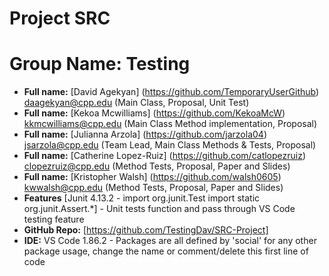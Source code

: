 # Project SRC
# Group Name: Testing
- **Full name:** [David Agekyan] (https://github.com/TemporaryUserGithub) daagekyan@cpp.edu (Main Class, Proposal, Unit Test)
- **Full name:** [Kekoa Mcwilliams] (https://github.com/KekoaMcW) kkmcwilliams@cpp.edu (Main Class Method implementation, Proposal)
- **Full name:** [Julianna Arzola] (https://github.com/jarzola04) jsarzola@cpp.edu (Team Lead, Main Class Methods & Tests, Proposal)
- **Full name:** [Catherine Lopez-Ruiz] (https://github.com/catlopezruiz) clopezruiz@cpp.edu (Method Tests, Proposal, Paper and Slides)
- **Full name:** [Kristopher Walsh] (https://github.com/walsh0605) kwwalsh@cpp.edu (Method Tests, Proposal, Paper and Slides)
- **Features** [Junit 4.13.2 - import org.junit.Test import static org.junit.Assert.*] - Unit tests function and pass through VS Code testing feature
- **GitHub Repo:** [https://github.com/TestingDav/SRC-Project] 
- **IDE:** VS Code 1.86.2 - Packages are all defined by 'social' for any other package usage, change the name or comment/delete this first line of code


